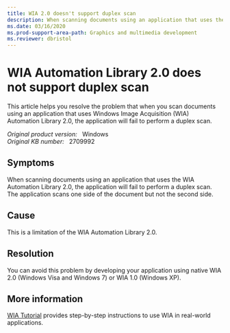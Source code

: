 ```yaml
---
title: WIA 2.0 doesn't support duplex scan
description: When scanning documents using an application that uses the Windows Image Acquisition (WIA) Automation Library 2.0, the application will fail to perform a duplex scan.
ms.date: 03/16/2020
ms.prod-support-area-path: Graphics and multimedia development
ms.reviewer: dbristol
---
```

# WIA Automation Library 2.0 does not support duplex scan

This article helps you resolve the problem that when you scan documents using an application that uses Windows Image Acquisition (WIA) Automation Library 2.0, the application will fail to perform a duplex scan.

_Original product version:_ &nbsp; Windows  
_Original KB number:_ &nbsp; 2709992

## Symptoms

When scanning documents using an application that uses the WIA Automation Library 2.0, the application will fail to perform a duplex scan. The application scans one side of the document but not the second side.

## Cause

This is a limitation of the WIA Automation Library 2.0.

## Resolution

You can avoid this problem by developing your application using native WIA 2.0 (Windows Visa and Windows 7) or WIA 1.0 (Windows XP).

## More information

[WIA Tutorial](/windows/win32/wia/-wia-wia-tutorial) provides step-by-step instructions to use WIA in real-world applications.
